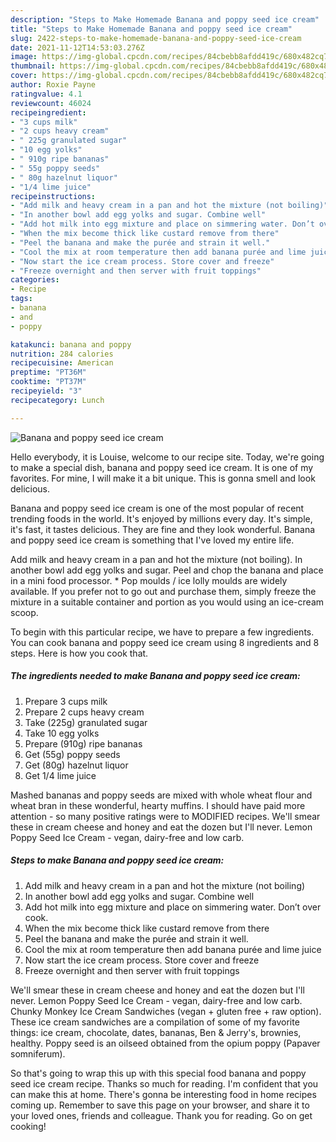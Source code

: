 ```yaml
---
description: "Steps to Make Homemade Banana and poppy seed ice cream"
title: "Steps to Make Homemade Banana and poppy seed ice cream"
slug: 2422-steps-to-make-homemade-banana-and-poppy-seed-ice-cream
date: 2021-11-12T14:53:03.276Z
image: https://img-global.cpcdn.com/recipes/84cbebb8afdd419c/680x482cq70/banana-and-poppy-seed-ice-cream-recipe-main-photo.jpg
thumbnail: https://img-global.cpcdn.com/recipes/84cbebb8afdd419c/680x482cq70/banana-and-poppy-seed-ice-cream-recipe-main-photo.jpg
cover: https://img-global.cpcdn.com/recipes/84cbebb8afdd419c/680x482cq70/banana-and-poppy-seed-ice-cream-recipe-main-photo.jpg
author: Roxie Payne
ratingvalue: 4.1
reviewcount: 46024
recipeingredient:
- "3 cups milk"
- "2 cups heavy cream"
- " 225g granulated sugar"
- "10 egg yolks"
- " 910g ripe bananas"
- " 55g poppy seeds"
- " 80g hazelnut liquor"
- "1/4 lime juice"
recipeinstructions:
- "Add milk and heavy cream in a pan and hot the mixture (not boiling)"
- "In another bowl add egg yolks and sugar. Combine well"
- "Add hot milk into egg mixture and place on simmering water. Don’t over cook."
- "When the mix become thick like custard remove from there"
- "Peel the banana and make the purée and strain it well."
- "Cool the mix at room temperature then add banana purée and lime juice"
- "Now start the ice cream process. Store cover and freeze"
- "Freeze overnight and then server with fruit toppings"
categories:
- Recipe
tags:
- banana
- and
- poppy

katakunci: banana and poppy 
nutrition: 284 calories
recipecuisine: American
preptime: "PT36M"
cooktime: "PT37M"
recipeyield: "3"
recipecategory: Lunch

---
```



![Banana and poppy seed ice cream](https://img-global.cpcdn.com/recipes/84cbebb8afdd419c/680x482cq70/banana-and-poppy-seed-ice-cream-recipe-main-photo.jpg)

Hello everybody, it is Louise, welcome to our recipe site. Today, we're going to make a special dish, banana and poppy seed ice cream. It is one of my favorites. For mine, I will make it a bit unique. This is gonna smell and look delicious.

Banana and poppy seed ice cream is one of the most popular of recent trending foods in the world. It's enjoyed by millions every day. It's simple, it's fast, it tastes delicious. They are fine and they look wonderful. Banana and poppy seed ice cream is something that I've loved my entire life.

Add milk and heavy cream in a pan and hot the mixture (not boiling). In another bowl add egg yolks and sugar. Peel and chop the banana and place in a mini food processor. * Pop moulds / ice lolly moulds are widely available. If you prefer not to go out and purchase them, simply freeze the mixture in a suitable container and portion as you would using an ice-cream scoop.


To begin with this particular recipe, we have to prepare a few ingredients. You can cook banana and poppy seed ice cream using 8 ingredients and 8 steps. Here is how you cook that.

<!--inarticleads1-->

##### The ingredients needed to make Banana and poppy seed ice cream:

1. Prepare 3 cups milk
1. Prepare 2 cups heavy cream
1. Take  (225g) granulated sugar
1. Take 10 egg yolks
1. Prepare  (910g) ripe bananas
1. Get  (55g) poppy seeds
1. Get  (80g) hazelnut liquor
1. Get 1/4 lime juice


Mashed bananas and poppy seeds are mixed with whole wheat flour and wheat bran in these wonderful, hearty muffins. I should have paid more attention - so many positive ratings were to MODIFIED recipes. We'll smear these in cream cheese and honey and eat the dozen but I'll never. Lemon Poppy Seed Ice Cream - vegan, dairy-free and low carb. 

<!--inarticleads2-->

##### Steps to make Banana and poppy seed ice cream:

1. Add milk and heavy cream in a pan and hot the mixture (not boiling)
1. In another bowl add egg yolks and sugar. Combine well
1. Add hot milk into egg mixture and place on simmering water. Don’t over cook.
1. When the mix become thick like custard remove from there
1. Peel the banana and make the purée and strain it well.
1. Cool the mix at room temperature then add banana purée and lime juice
1. Now start the ice cream process. Store cover and freeze
1. Freeze overnight and then server with fruit toppings


We'll smear these in cream cheese and honey and eat the dozen but I'll never. Lemon Poppy Seed Ice Cream - vegan, dairy-free and low carb. Chunky Monkey Ice Cream Sandwiches (vegan + gluten free + raw option). These ice cream sandwiches are a compilation of some of my favorite things: ice cream, chocolate, dates, bananas, Ben & Jerry's, brownies, healthy. Poppy seed is an oilseed obtained from the opium poppy (Papaver somniferum). 

So that's going to wrap this up with this special food banana and poppy seed ice cream recipe. Thanks so much for reading. I'm confident that you can make this at home. There's gonna be interesting food in home recipes coming up. Remember to save this page on your browser, and share it to your loved ones, friends and colleague. Thank you for reading. Go on get cooking!
